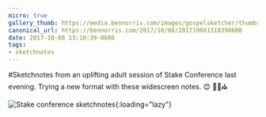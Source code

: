 ```yaml
---
micro: true
gallery_thumb: https://media.bennorris.com/images/gospelsketcher/thumbs/oct-17-stake-conference-01.jpg
canonical_url: https://bennorris.com/2017/10/08/201710081310390600
date: 2017-10-08 13:10:39-0600
tags:
- sketchnotes
---
```


#Sketchnotes from an uplifting adult session of Stake Conference last evening. Trying a new format with these widescreen notes. 😊 ✍🏼⛪️

![Stake conference sketchnotes](https://media.bennorris.com/images/gospelsketcher/general/oct-17-stake-conference-01.jpg){:loading="lazy"}
